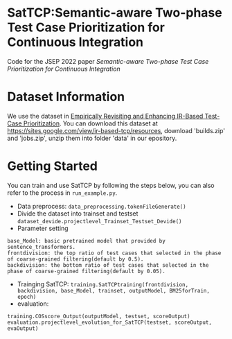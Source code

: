 # SatTCP:Semantic-aware Two-phase Test Case Prioritization for Continuous Integration
Code for the JSEP 2022 paper *Semantic-aware Two-phase Test Case Prioritization for Continuous Integration*
# Dataset Information
We use the dataset in [Empirically Revisiting and Enhancing IR-Based Test-Case Prioritization](https://dl.acm.org/doi/abs/10.1145/3395363.3397383).
You can download this dataset at <https://sites.google.com/view/ir-based-tcp/resources>, download 'builds.zip' and 'jobs.zip', unzip them into folder 'data' in our epository.
# Getting Started
You can train and use SatTCP by following the steps below, you can also refer to the process in `run_example.py`.
* Data preprocess:
`data_preprocessing.tokenFileGenerate()`
* Divide the dataset into trainset and testset
`dataset_devide.projectlevel_Trainset_Testset_Devide()`
* Parameter setting
```
base_Model: basic pretrained model that provided by sentence_transformers.
frontdivision: the top ratio of test cases that selected in the phase of coarse-grained filtering(default by 0.5).
backdivision: the bottom ratio of test cases that selected in the phase of coarse-grained filtering(default by 0.05).
```
* Trainging SatTCP:
`training.SatTCPtraining(frontdivision, backdivision, base_Model, trainset, outputModel, BM25forTrain, epoch)`
* evaluation:
```
training.COSscore_Output(outputModel, testset, scoreOutput)
evaluation.projectlevel_evolution_for_SatTCP(testset, scoreOutput, evaOutput)
```
